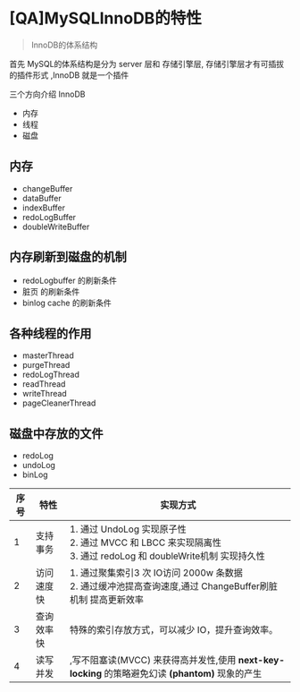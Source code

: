 # [QA]MySQLInnoDB的特性

> InnoDB的体系结构

首先 MySQL的体系结构是分为 server 层和 存储引擎层, 存储引擎层才有可插拔的插件形式 ,InnoDB 就是一个插件

三个方向介绍 InnoDB

- 内存
- 线程
- 磁盘

## 内存

- changeBuffer
- dataBuffer
- indexBuffer
- redoLogBuffer
- doubleWriteBuffer

## 内存刷新到磁盘的机制

- redoLogbuffer 的刷新条件
- 脏页 的刷新条件
- binlog cache 的刷新条件

## 各种线程的作用

- masterThread
- purgeThread
- redoLogThread
- readThread
- writeThread
- pageCleanerThread

## 磁盘中存放的文件

- redoLog
- undoLog
- binLog

| 序号 | 特性       | 实现方式                                                     |
| ---- | ---------- | ------------------------------------------------------------ |
| 1    | 支持事务   | 1. 通过 UndoLog 实现原子性<br />2. 通过 MVCC 和 LBCC 来实现隔离性<br />3. 通过 redoLog 和 doubleWrite机制 实现持久性 |
| 2    | 访问速度快 | 1. 通过聚集索引3 次 IO访问 2000w 条数据<br />2. 通过缓冲池提高查询速度,通过 ChangeBuffer刷脏机制 提高更新效率 |
| 3    | 查询效率快 | 特殊的索引存放方式，可以减少 IO，提升查询效率。              |
| 4    | 读写并发   | ,写不阻塞读(MVCC) 来获得高并发性,使用  **next-key-locking** 的策略避免幻读 **(phantom)**  现象的产生 |

